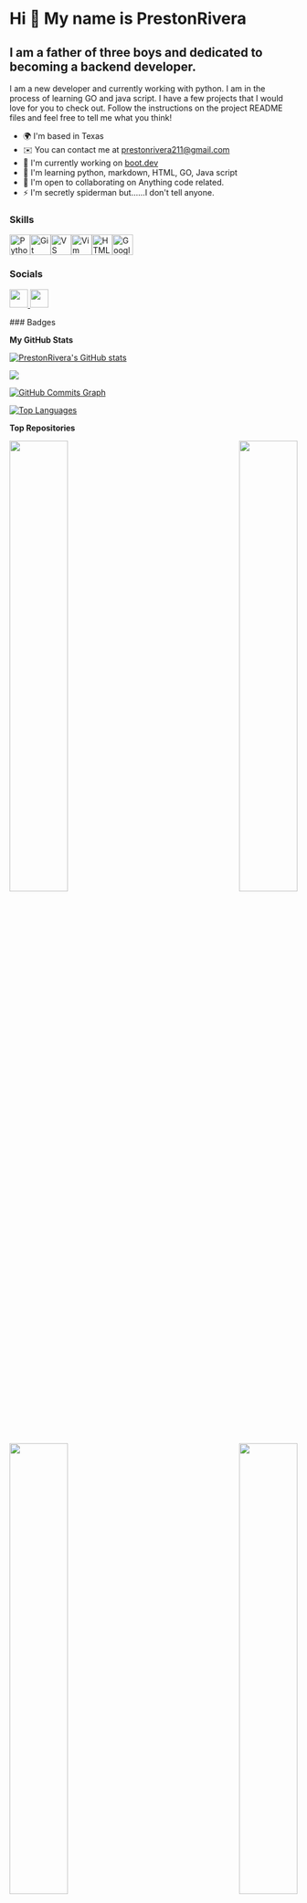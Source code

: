 Hi 👋 My name is PrestonRivera
==============================

I am a father of three boys and dedicated to becoming a backend developer.
--------------------------------------------------------------------------

I am a new developer and currently working with python. I am in the process of learning GO and java script. I have a few projects that I would love for you to check out. Follow the instructions on the project README files and feel free to tell me what you think! 

* 🌍  I'm based in Texas
* ✉️  You can contact me at [prestonrivera211@gmail.com](mailto:prestonrivera211@gmail.com)
* 🚀  I'm currently working on [boot.dev](http://www.boot.dev/u/vastwealth55)
* 🧠  I'm learning python, markdown, HTML, GO, Java script
* 🤝  I'm open to collaborating on Anything code related.
* ⚡  I'm secretly spiderman but......I don't tell anyone.

### Skills

<p align="left">
<a href="https://www.python.org/" target="_blank" rel="noreferrer"><img src="https://raw.githubusercontent.com/danielcranney/readme-generator/main/public/icons/skills/python-colored.svg" width="36" height="36" alt="Python" /></a><a href="https://git-scm.com/" target="_blank" rel="noreferrer"><img src="https://raw.githubusercontent.com/danielcranney/readme-generator/main/public/icons/skills/git-colored.svg" width="36" height="36" alt="Git" /></a><a href="https://code.visualstudio.com/" target="_blank" rel="noreferrer"><img src="https://raw.githubusercontent.com/danielcranney/readme-generator/main/public/icons/skills/visualstudiocode.svg" width="36" height="36" alt="VS Code" /></a><a href="https://www.vim.org/" target="_blank" rel="noreferrer"><img src="https://raw.githubusercontent.com/danielcranney/readme-generator/main/public/icons/skills/vim.svg" width="36" height="36" alt="Vim" /></a><a href="https://developer.mozilla.org/en-US/docs/Glossary/HTML5" target="_blank" rel="noreferrer"><img src="https://raw.githubusercontent.com/danielcranney/readme-generator/main/public/icons/skills/html5-colored.svg" width="36" height="36" alt="HTML5" /></a><a href="https://cloud.google.com/" target="_blank" rel="noreferrer"><img src="https://raw.githubusercontent.com/danielcranney/readme-generator/main/public/icons/skills/googlecloud-colored.svg" width="36" height="36" alt="Google Cloud" /></a>
</p>

### Socials

<p align="left"> <a href="https://www.github.com/PrestonRivera" target="_blank" rel="noreferrer"> <picture> <source media="(prefers-color-scheme: dark)" srcset="https://raw.githubusercontent.com/danielcranney/readme-generator/main/public/icons/socials/github-dark.svg" /> <source media="(prefers-color-scheme: light)" srcset="https://raw.githubusercontent.com/danielcranney/readme-generator/main/public/icons/socials/github.svg" /> <img src="https://raw.githubusercontent.com/danielcranney/readme-generator/main/public/icons/socials/github.svg" width="32" height="32" /> </picture> </a> <a href="https://www.linkedin.com/in/preston-rivera-485926319" target="_blank" rel="noreferrer"> <picture> <source media="(prefers-color-scheme: dark)" srcset="https://raw.githubusercontent.com/danielcranney/readme-generator/main/public/icons/socials/linkedin-dark.svg" /> <source media="(prefers-color-scheme: light)" srcset="https://raw.githubusercontent.com/danielcranney/readme-generator/main/public/icons/socials/linkedin.svg" /> <img src="https://raw.githubusercontent.com/danielcranney/readme-generator/main/public/icons/socials/linkedin.svg" width="32" height="32" /> </picture> </a></p>
### Badges

<b>My GitHub Stats</b>

<a href="http://www.github.com/PrestonRivera"><img src="https://github-readme-stats.vercel.app/api?username=PrestonRivera&show_icons=true&hide=issues,&count_private=true&title_color=f97316&text_color=14b8a6&icon_color=f97316&bg_color=0f172a&hide_border=true&show_icons=true" alt="PrestonRivera's GitHub stats" /></a>

<a href="http://www.github.com/PrestonRivera"><img src="https://github-readme-streak-stats.herokuapp.com/?user=PrestonRivera&stroke=14b8a6&background=0f172a&ring=f97316&fire=f97316&currStreakNum=14b8a6&currStreakLabel=f97316&sideNums=14b8a6&sideLabels=14b8a6&dates=14b8a6&hide_border=true" /></a>

<a href="http://www.github.com/PrestonRivera"><img src="https://github-readme-activity-graph.cyclic.app/graph?username=PrestonRivera&bg_color=0f172a&color=14b8a6&line=f97316&point=14b8a6&area_color=0f172a&area=true&hide_border=true&custom_title=GitHub%20Commits%20Graph" alt="GitHub Commits Graph" /></a>

<a href="https://github.com/PrestonRivera" align="left"><img src="https://github-readme-stats.vercel.app/api/top-langs/?username=PrestonRivera&langs_count=10&title_color=f97316&text_color=14b8a6&icon_color=f97316&bg_color=0f172a&hide_border=true&locale=en&custom_title=Top%20%Languages" alt="Top Languages" /></a>

<b>Top Repositories</b>

<div width="100%" align="center"><a href="https://github.com/PrestonRivera/static_site_gen" align="left"><img align="left" width="45%" src="https://github-readme-stats.vercel.app/api/pin/?username=PrestonRivera&repo=static_site_gen&title_color=f97316&text_color=14b8a6&icon_color=f97316&bg_color=0f172a&hide_border=true&locale=en" /></a><a href="https://github.com/PrestonRivera/asteroids_game" align="right"><img align="right" width="45%" src="https://github-readme-stats.vercel.app/api/pin/?username=PrestonRivera&repo=asteroids_game&title_color=f97316&text_color=14b8a6&icon_color=f97316&bg_color=0f172a&hide_border=true&locale=en" /></a></div><br /><br /><br /><br /><br /><br /><br />

<br /><br /><br /><br /><br />

<div width="100%" align="center"><a href="https://github.com/PrestonRivera/maze_solver" align="left"><img align="left" width="45%" src="https://github-readme-stats.vercel.app/api/pin/?username=PrestonRivera&repo=maze_solver&title_color=f97316&text_color=14b8a6&icon_color=f97316&bg_color=0f172a&hide_border=true&locale=en" /></a><a href="https://github.com/PrestonRivera/Blackjack" align="right"><img align="right" width="45%" src="https://github-readme-stats.vercel.app/api/pin/?username=PrestonRivera&repo=Blackjack&title_color=f97316&text_color=14b8a6&icon_color=f97316&bg_color=0f172a&hide_border=true&locale=en" /></a></div>
